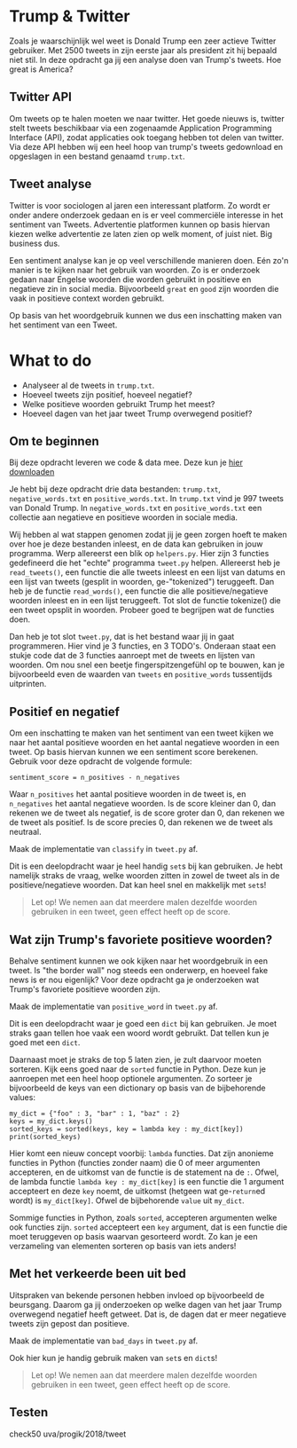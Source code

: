 # Trump & Twitter
Zoals je waarschijnlijk wel weet is Donald Trump een zeer actieve Twitter gebruiker. Met 2500 tweets in zijn eerste jaar als president zit hij bepaald niet stil. In deze opdracht ga jij een analyse doen van Trump's tweets. Hoe great is America?

## Twitter API
Om tweets op te halen moeten we naar twitter. Het goede nieuws is, twitter stelt tweets beschikbaar via een zogenaamde Application Programming Interface (API), zodat applicaties ook toegang hebben tot delen van twitter. Via deze API hebben wij een heel hoop van trump's tweets gedownload en opgeslagen in een bestand genaamd `trump.txt`.

## Tweet analyse
Twitter is voor sociologen al jaren een interessant platform. Zo wordt er onder andere onderzoek gedaan en is er veel commerciële interesse in het sentiment van Tweets. Advertentie platformen kunnen op basis hiervan kiezen welke advertentie ze laten zien op welk moment, of juist niet. Big business dus.

Een sentiment analyse kan je op veel verschillende manieren doen. Eén zo'n manier is te kijken naar het gebruik van woorden. Zo is er onderzoek gedaan naar Engelse woorden die worden gebruikt in positieve en negatieve zin in social media. Bijvoorbeeld `great` en `good` zijn woorden die vaak in positieve context worden gebruikt.

Op basis van het woordgebruik kunnen we dus een inschatting maken van het sentiment van een Tweet.

# What to do

* Analyseer al de tweets in `trump.txt`.
* Hoeveel tweets zijn positief, hoeveel negatief?
* Welke positieve woorden gebruikt Trump het meest?
* Hoeveel dagen van het jaar tweet Trump overwegend positief?

## Om te beginnen
Bij deze opdracht leveren we code & data mee. Deze kun je [hier downloaden](https://github.com/Jelleas/tweets/archive/master.zip)

Je hebt bij deze opdracht drie data bestanden: `trump.txt`, `negative_words.txt` en `positive_words.txt`. In `trump.txt` vind je 997 tweets van Donald Trump. In `negative_words.txt` en `positive_words.txt` een collectie aan negatieve en positieve woorden in sociale media.

Wij hebben al wat stappen genomen zodat jij je geen zorgen hoeft te maken over hoe je deze bestanden inleest, en de data kan gebruiken in jouw programma. Werp allereerst een blik op `helpers.py`. Hier zijn 3 functies gedefineerd die het "echte" programma `tweet.py` helpen. Allereerst heb je `read_tweets()`, een functie die alle tweets inleest en een lijst van datums en een lijst van tweets (gesplit in woorden, ge-"tokenized") teruggeeft. Dan heb je de functie `read_words()`, een functie die alle positieve/negatieve woorden inleest en in een lijst teruggeeft. Tot slot de functie tokenize() die een tweet opsplit in woorden. Probeer goed te begrijpen wat de functies doen.

Dan heb je tot slot `tweet.py`, dat is het bestand waar jij in gaat programmeren. Hier vind je 3 functies, en 3 TODO's. Onderaan staat een stukje code dat de 3 functies aanroept met de tweets en lijsten van woorden. Om nou snel een beetje fingerspitzengefühl op te bouwen, kan je bijvoorbeeld even de waarden van `tweets` en `positive_words` tussentijds uitprinten.

## Positief en negatief
Om een inschatting te maken van het sentiment van een tweet kijken we naar het aantal positieve woorden en het aantal negatieve woorden in een tweet. Op basis hiervan kunnen we een sentiment score berekenen. Gebruik voor deze opdracht de volgende formule:

    sentiment_score = n_positives - n_negatives

Waar `n_positives` het aantal positieve woorden in de tweet is, en `n_negatives` het aantal negatieve woorden. Is de score kleiner dan 0, dan rekenen we de tweet als negatief, is de score groter dan 0, dan rekenen we de tweet als positief. Is de score precies 0, dan rekenen we de tweet als neutraal.

Maak de implementatie van `classify` in `tweet.py` af.

Dit is een deelopdracht waar je heel handig `set`s bij kan gebruiken. Je hebt namelijk straks de vraag, welke woorden zitten in zowel de tweet als in de positieve/negatieve woorden. Dat kan heel snel en makkelijk met `set`s!

> Let op! We nemen aan dat meerdere malen dezelfde woorden gebruiken in een tweet, geen effect heeft op de score.

## Wat zijn Trump's favoriete positieve woorden?
Behalve sentiment kunnen we ook kijken naar het woordgebruik in een tweet. Is "the border wall" nog steeds een onderwerp, en hoeveel fake news is er nou eigenlijk? Voor deze opdracht ga je onderzoeken wat Trump's favoriete positieve woorden zijn.

Maak de implementatie van `positive_word` in `tweet.py` af.

Dit is een deelopdracht waar je goed een `dict` bij kan gebruiken. Je moet straks gaan tellen hoe vaak een woord wordt gebruikt. Dat tellen kun je goed met een `dict`.

Daarnaast moet je straks de top 5 laten zien, je zult daarvoor moeten sorteren. Kijk eens goed naar de `sorted` functie in Python. Deze kun je aanroepen met een heel hoop optionele argumenten. Zo sorteer je bijvoorbeeld de keys van een dictionary op basis van de bijbehorende values:

    my_dict = {"foo" : 3, "bar" : 1, "baz" : 2}
    keys = my_dict.keys()
    sorted_keys = sorted(keys, key = lambda key : my_dict[key])
    print(sorted_keys)

Hier komt een nieuw concept voorbij: `lambda` functies. Dat zijn anonieme functies in Python (functies zonder naam) die 0 of meer argumenten accepteren, en de uitkomst van de functie is de statement na de `:`. Ofwel, de lambda functie `lambda key : my_dict[key]` is een functie die 1 argument accepteert en deze `key` noemt, de uitkomst (hetgeen wat ge-`return`ed wordt) is `my_dict[key]`. Ofwel de bijbehorende `value` uit `my_dict`.

Sommige functies in Python, zoals `sorted`, accepteren argumenten welke ook functies zijn. `sorted` accepteert een `key` argument, dat is een functie die moet teruggeven op basis waarvan gesorteerd wordt. Zo kan je een verzameling van elementen sorteren op basis van iets anders!

## Met het verkeerde been uit bed
Uitspraken van bekende personen hebben invloed op bijvoorbeeld de beursgang. Daarom ga jij onderzoeken op welke dagen van het jaar Trump overwegend negatief heeft getweet. Dat is, de dagen dat er meer negatieve tweets zijn gepost dan positieve.

Maak de implementatie van `bad_days` in `tweet.py` af.

Ook hier kun je handig gebruik maken van `set`s en `dict`s!

> Let op! We nemen aan dat meerdere malen dezelfde woorden gebruiken in een tweet, geen effect heeft op de score.

## Testen

check50 uva/progik/2018/tweet

